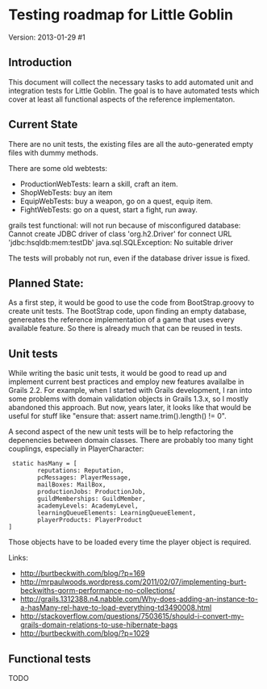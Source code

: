 # Testing roadmap for Little Goblin

Version: 2013-01-29 #1

## Introduction

This document will collect the necessary tasks to add automated unit and integration tests for Little Goblin.
The goal is to have automated tests which cover at least all functional aspects of the reference implementaton.

## Current State

There are no unit tests, the existing files are all the auto-generated empty files with dummy methods.

There are some old webtests:

* ProductionWebTests: learn a skill, craft an item.
* ShopWebTests: buy an item
* EquipWebTests: buy a weapon, go on a quest, equip item.
* FightWebTests: go on a quest, start a fight, run away.

grails test functional: will not run because of misconfigured database:
Cannot create JDBC driver of class 'org.h2.Driver' for connect URL 'jdbc:hsqldb:mem:testDb'
java.sql.SQLException: No suitable driver

The tests will probably not run, even if the database driver issue is fixed.

## Planned State:

As a first step, it would be good to use the code from BootStrap.groovy to create unit tests.
The BootStrap code, upon finding an empty database, genereates the reference 
implementation of a game that uses every available feature. 
So there is already much that can be reused in tests.

## Unit tests

While writing the basic unit tests, it would be good to read up and implement current 
best practices and employ new features availalbe in Grails 2.2. For example, when I started
with Grails development, I ran into some problems with domain validation objects in Grails 1.3.x,
so I mostly abandoned this approach. But now, years later, it looks like that would be useful
for stuff like "ensure that: assert name.trim().length() != 0".

A second aspect of the new unit tests will be to help refactoring the depenencies between domain classes.
There are probably too many tight couplings, especially in PlayerCharacter:

	 static hasMany = [
            reputations: Reputation,
            pcMessages: PlayerMessage,
            mailBoxes: MailBox,
            productionJobs: ProductionJob,
            guildMemberships: GuildMember,
            academyLevels: AcademyLevel,
            learningQueueElements: LearningQueueElement,
            playerProducts: PlayerProduct
    ]

Those objects have to be loaded every time the player object is required.

Links:

* http://burtbeckwith.com/blog/?p=169
* http://mrpaulwoods.wordpress.com/2011/02/07/implementing-burt-beckwiths-gorm-performance-no-collections/
* http://grails.1312388.n4.nabble.com/Why-does-adding-an-instance-to-a-hasMany-rel-have-to-load-everything-td3490008.html
* http://stackoverflow.com/questions/7503615/should-i-convert-my-grails-domain-relations-to-use-hibernate-bags
* http://burtbeckwith.com/blog/?p=1029

## Functional tests

TODO



